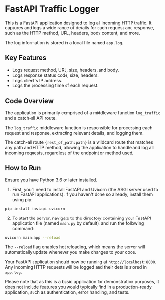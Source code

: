 # FastAPI Traffic Logger

This is a FastAPI application designed to log all incoming HTTP traffic. It captures and logs a wide range of details for each request and response, such as the HTTP method, URL, headers, body content, and more.

The log information is stored in a local file named `app.log`.

## Key Features

- Logs request method, URL, size, headers, and body.
- Logs response status code, size, headers.
- Logs client's IP address.
- Logs the processing time of each request.

## Code Overview

The application is primarily comprised of a middleware function `log_traffic` and a catch-all API route.

The `log_traffic` middleware function is responsible for processing each request and response, extracting relevant details, and logging them.

The catch-all route `{rest_of_path:path}` is a wildcard route that matches any path and HTTP method, allowing the application to handle and log all incoming requests, regardless of the endpoint or method used.

## How to Run

Ensure you have Python 3.6 or later installed.

1. First, you'll need to install FastAPI and Uvicorn (the ASGI server used to run FastAPI applications). If you haven't done so already, install them using pip:

```bash
pip install fastapi uvicorn
```

2. To start the server, navigate to the directory containing your FastAPI application file (named `main.py` by default), and run the following command:

```bash
uvicorn main:app --reload
```

The `--reload` flag enables hot reloading, which means the server will automatically update whenever you make changes to your code.

Your FastAPI application should now be running at `http://localhost:8000`. Any incoming HTTP requests will be logged and their details stored in `app.log`.

Please note that as this is a basic application for demonstration purposes, it does not include features you would typically find in a production-ready application, such as authentication, error handling, and tests.